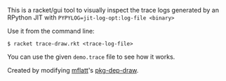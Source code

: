 This is a racket/gui tool to visually inspect the trace logs generated by an RPython JIT with `PYPYLOG=jit-log-opt:log-file <binary>`

Use it from the command line:

    $ racket trace-draw.rkt <trace-log-file>

You can use the given `demo.trace` file to see how it works.

Created by modifying [mflatt](https://github.com/mflatt)'s [pkg-dep-draw](https://github.com/mflatt/pkg-dep-draw).
